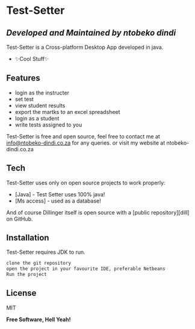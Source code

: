 # Test-Setter
## _Developed and Maintained by ntobeko dindi_

Test-Setter is a Cross-platform Desktop App developed in java.

- ✨Cool Stuff✨

## Features

- login as the instructer 
- set test
- view student results
- export the martks to an excel spreadsheet
- login as a student
- write tests assigned to you

Test-Setter is free and open source, feel free to contact me at info@ntobeko-dindi.co.za for any queries.
or visit my website at ntobeko-dindi.co.za

## Tech

Test-Setter uses only on open source projects to work properly:

- [Java] - Test Setter uses 100% java!
- [Ms access] - used as a database!

And of course Dillinger itself is open source with a [public repository][dill]
 on GitHub.

## Installation

Test-Setter requires JDK to run.
```sh
clone the git repository
open the project in your favourite IDE, preferable Netbeans
Run the project
```

## License

MIT

**Free Software, Hell Yeah!**
